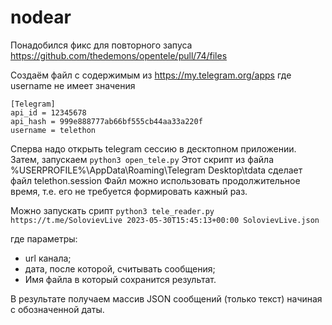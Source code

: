 # nodear

Понадобился фикс для повторного запуса
https://github.com/thedemons/opentele/pull/74/files

Создаём файл с содержимым из https://my.telegram.org/apps где username не имеет значения

```
[Telegram]
api_id = 12345678
api_hash = 999e888777ab66bf555cb44aa33a220f
username = telethon
```
Сперва надо открыть telegram сессию в десктопном приложении.
Затем, запускаем ```python3 open_tele.py```
Этот скрипт из файла %USERPROFILE%\AppData\Roaming\Telegram Desktop\tdata сделает файл telethon.session
Файл можно использовать продолжительное время, т.е. его не требуется формировать кажный раз.

Можно запускать срипт ```python3 tele_reader.py https://t.me/SolovievLive 2023-05-30T15:45:13+00:00 SolovievLive.json```

где параметры:

- url канала;
- дата, после которой, считывать сообщения;
- Имя файла в который сохранится результат.

В результате получаем массив JSON сообщений (только текст) начиная с обозначенной даты.
